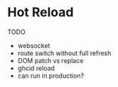 # Hot Reload

TODO 

- websocket
- route switch without full refresh
- DOM patch vs replace 
- ghcid reload
- can run in production?